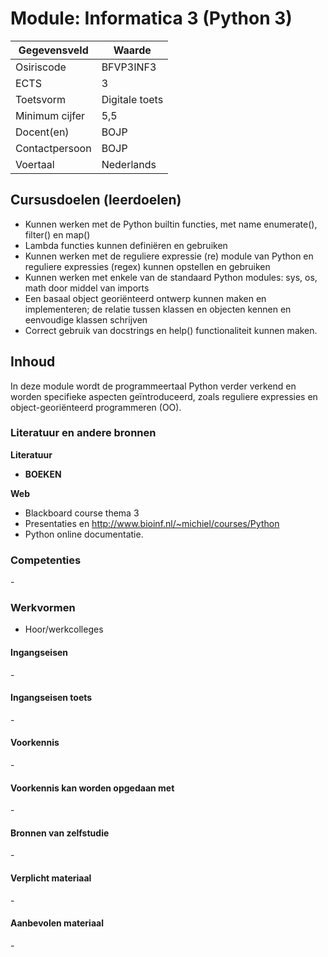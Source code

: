 # Module: Informatica 3 (Python 3)

| Gegevensveld  | Waarde |
| ------------- | ------------- |
| Osiriscode  | BFVP3INF3  |
| ECTS  | 3 |
| Toetsvorm  | Digitale toets |
| Minimum cijfer  | 5,5 |
| Docent(en)  | BOJP |
| Contactpersoon  | BOJP |
| Voertaal  | Nederlands |

## Cursusdoelen (leerdoelen)

- Kunnen werken met de Python builtin functies, met name enumerate(), filter() en map()  
- Lambda functies kunnen definiëren en gebruiken  
- Kunnen werken met de reguliere expressie (re) module van Python en reguliere expressies (regex) kunnen opstellen en gebruiken  
- Kunnen werken met enkele van de standaard Python modules: sys, os, math door middel van imports  
- Een basaal object georiënteerd ontwerp kunnen maken en implementeren; de relatie tussen klassen en objecten kennen en eenvoudige klassen schrijven  
- Correct gebruik van docstrings en help() functionaliteit kunnen maken.

## Inhoud
In deze module wordt de programmeertaal Python verder verkend en worden specifieke aspecten geïntroduceerd, zoals reguliere expressies en object-georiënteerd programmeren (OO).

### Literatuur en andere bronnen

**Literatuur**
- __BOEKEN__

**Web**
- Blackboard course thema 3
- Presentaties en http://www.bioinf.nl/~michiel/courses/Python
- Python online documentatie.

### Competenties
\-

### Werkvormen  
- Hoor/werkcolleges

#### Ingangseisen 
\- 

#### Ingangseisen toets
\- 

#### Voorkennis
\-

#### Voorkennis kan worden opgedaan met
\-

#### Bronnen van zelfstudie
\-

#### Verplicht materiaal
\-

#### Aanbevolen materiaal
\-

